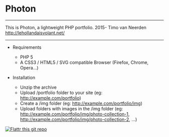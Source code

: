 # Photon 

---

This is Photon, a lightweight PHP portfolio.
2015- Timo van Neerden http://lehollandaisvolant.net/

---

- Requirements
  * PHP 5
  * A CSS3 / HTML5 / SVG compatible Browser (Firefox, Chrome, Opera…)

- Installation
  * Unzip the archive
  * Upload /portfolio folder to your site (eg: http://example.com/portfolio)
  * Create a /img folder (eg: http://example.com/portfolio/img)
  * Upload folders with images in the /img folder (eg: http://example.com/portfolio/img/photo-collection-1, http://example.com/portfolio/img/photo-collection-2, …)

 [![Flattr this git repo](http://api.flattr.com/button/flattr-badge-large.png)](https://flattr.com/thing/e55e534d86eac089e3321319ae45a5ad)


